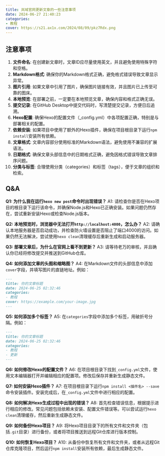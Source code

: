 ```yaml
---
title: 岚域官网更新文章的一些注意事项
date: 2024-06-27 21:40:23
categories: 
- 教程
cover: https://s21.ax1x.com/2024/08/09/pkz7Rdx.png
---
```



## 注意事项

1. **文件命名**: 在创建新文章时，文章ID应尽量使用英文，并且避免使用特殊字符和空格。
2. **Markdown格式**: 确保你的Markdown格式正确，避免格式错误导致文章显示异常。
3. **图片引用**: 如果文章中引用了图片，确保图片链接有效，并且图片已上传至可靠的图床。
4. **本地预览**: 在部署之前，一定要在本地预览文章，确保内容和格式正确无误。
5. **提交记录**: 在GitHub Desktop中提交代码时，写清楚提交记录，方便日后追溯。
6. **Hexo配置**: 确保Hexo的配置文件（_config.yml）中各项配置正确，特别是与部署相关的配置。
7. **依赖安装**: 如果项目中使用了额外的Hexo插件，确保在项目根目录下运行`npm install`安装所有依赖。
8. **文章格式**: 文章内容部分使用标准的Markdown语法，避免使用不兼容的扩展语法。
9. **日期格式**: 确保文章头部信息中的日期格式正确，避免因格式错误导致文章排序问题。
10. **分类与标签**: 合理使用分类（categories）和标签（tags），便于文章的组织和检索。

## Q&A

**Q1: 为什么我在运行`hexo new post`命令时出现错误？**
A1: 请检查你是否在Hexo项目的根目录下运行该命令，并确保Node.js和Hexo已正确安装。如果问题仍然存在，尝试重新安装Hexo或检查Node.js版本。

**Q2: 本地预览时，浏览器中无法打开`http://localhost:4000`，怎么办？**
A2: 请确认本地服务器是否启动成功，并检查防火墙设置是否阻止了端口4000的访问。如果仍然无法解决，尝试使用`hexo clean`清理缓存后重新生成和启动服务器。

**Q3: 部署文章后，为什么在官网上看不到更新？**
A3: 请等待老万的审核，并且确认你已经将修改提交并推送到GitHub仓库。

**Q4: 如何添加文章的头图和缩略图？**
A4: 在Markdown文件的头部信息中添加`cover`字段，并填写图片的直链地址。例如：
```markdown
---
title: 你的文章标题
date: 2024-06-25 02:32:46
categories: 
- 教程
cover: https://example.com/your-image.jpg
---
```

**Q5: 如何添加多个标签？**
A5: 在`categories`字段中添加多个标签，用破折号分隔。例如：
```markdown
---
title: 你的文章标题
date: 2024-06-25 02:32:46
categories: 
- 教程
- 更新
---
```

**Q6: 如何修改Hexo的配置文件？**
A6: 在项目根目录下找到`_config.yml`文件，使用文本编辑器打开并编辑相应的配置项。修改后保存并重新生成静态文件。

**Q7: 如何安装Hexo插件？**
A7: 在项目根目录下运行`npm install <插件名> --save`命令安装插件。安装完成后，在`_config.yml`文件中进行相应的配置。

**Q8: 如何解决Hexo生成过程中出现的错误？**
A8: 首先检查错误信息，根据提示进行相应的修改。常见问题包括依赖未安装、配置文件错误等。可以尝试运行`hexo clean`清理缓存，然后重新生成静态文件。

**Q9: 如何备份Hexo项目？**
A9: 将Hexo项目目录下的所有文件和文件夹（包括`.git`目录）进行备份，或者将项目推送到远程Git仓库进行版本控制。

**Q10: 如何恢复Hexo项目？**
A10: 从备份中恢复所有文件和文件夹，或者从远程Git仓库克隆项目，然后运行`npm install`安装所有依赖，最后生成静态文件。
